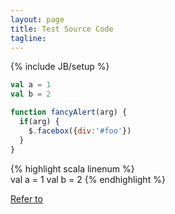 ```yaml
---
layout: page
title: Test Source Code
tagline: 
---
```

{% include JB/setup %}

```scala
val a = 1
val b = 2
```

```javascript
function fancyAlert(arg) {
  if(arg) {
    $.facebox({div:'#foo'})
  }
}
```

{% highlight scala linenum %}  
val a = 1
val b = 2
{% endhighlight %}

[Refer to](https://help.github.com/articles/markdown-basics)
